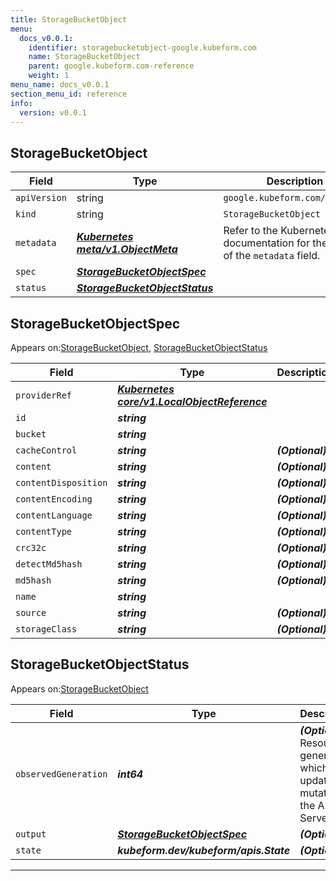 ```yaml
---
title: StorageBucketObject
menu:
  docs_v0.0.1:
    identifier: storagebucketobject-google.kubeform.com
    name: StorageBucketObject
    parent: google.kubeform.com-reference
    weight: 1
menu_name: docs_v0.0.1
section_menu_id: reference
info:
  version: v0.0.1
---
```


## StorageBucketObject
| Field | Type | Description |
| ------ | ----- | ----------- |
| `apiVersion` | string | `google.kubeform.com/v1alpha1` |
|    `kind` | string | `StorageBucketObject` |
| `metadata` | ***[Kubernetes meta/v1.ObjectMeta](https://kubernetes.io/docs/reference/generated/kubernetes-api/v1.13/#objectmeta-v1-meta)***|Refer to the Kubernetes API documentation for the fields of the `metadata` field.|
| `spec` | ***[StorageBucketObjectSpec](#storagebucketobjectspec)***||
| `status` | ***[StorageBucketObjectStatus](#storagebucketobjectstatus)***||
## StorageBucketObjectSpec

Appears on:[StorageBucketObject](#storagebucketobject), [StorageBucketObjectStatus](#storagebucketobjectstatus)

| Field | Type | Description |
| ------ | ----- | ----------- |
| `providerRef` | ***[Kubernetes core/v1.LocalObjectReference](https://kubernetes.io/docs/reference/generated/kubernetes-api/v1.13/#localobjectreference-v1-core)***||
| `id` | ***string***||
| `bucket` | ***string***||
| `cacheControl` | ***string***| ***(Optional)*** |
| `content` | ***string***| ***(Optional)*** |
| `contentDisposition` | ***string***| ***(Optional)*** |
| `contentEncoding` | ***string***| ***(Optional)*** |
| `contentLanguage` | ***string***| ***(Optional)*** |
| `contentType` | ***string***| ***(Optional)*** |
| `crc32c` | ***string***| ***(Optional)*** |
| `detectMd5hash` | ***string***| ***(Optional)*** |
| `md5hash` | ***string***| ***(Optional)*** |
| `name` | ***string***||
| `source` | ***string***| ***(Optional)*** |
| `storageClass` | ***string***| ***(Optional)*** |
## StorageBucketObjectStatus

Appears on:[StorageBucketObject](#storagebucketobject)

| Field | Type | Description |
| ------ | ----- | ----------- |
| `observedGeneration` | ***int64***| ***(Optional)*** Resource generation, which is updated on mutation by the API Server.|
| `output` | ***[StorageBucketObjectSpec](#storagebucketobjectspec)***| ***(Optional)*** |
| `state` | ***kubeform.dev/kubeform/apis.State***| ***(Optional)*** |
---
